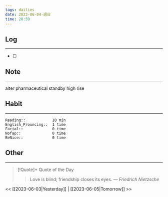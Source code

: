 ```yaml
---
tags: dailies  
date: 2023-06-04-週日
time: 20:59
---
```


## Log
---
- [ ] 

## Note
---
alter
pharmaceutical 
standby
high rise

## Habit
---
```
Reading::            10 min
English_Prouncing::  1 time
Facial::             0 time
Nofap::              0 time
BeNice::             0 time

```
## Other
---

> [!Quote]+ Quote of the Day
> > Love is blind; friendship closes its eyes.
> — <cite>Friedrich Nietzsche</cite>

<< [[2023-06-03|Yesterday]] | [[2023-06-05|Tomorrow]] >>